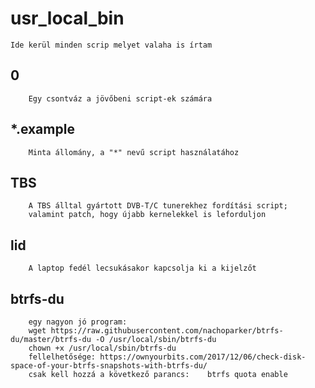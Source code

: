 # usr_local_bin

    Ide kerül minden scrip melyet valaha is írtam

##	0
	    Egy csontváz a jövőbeni script-ek számára

##	*.example
	    Minta állomány, a "*" nevű script használatához

##	TBS
	    A TBS álltal gyártott DVB-T/C tunerekhez fordítási script; 
	    valamint patch, hogy újabb kernelekkel is leforduljon

##	lid
	    A laptop fedél lecsukásakor kapcsolja ki a kijelzőt




##	btrfs-du
	    egy nagyon jó program:
		wget https://raw.githubusercontent.com/nachoparker/btrfs-du/master/btrfs-du -O /usr/local/sbin/btrfs-du
		chown +x /usr/local/sbin/btrfs-du
		fellelhetősége: https://ownyourbits.com/2017/12/06/check-disk-space-of-your-btrfs-snapshots-with-btrfs-du/
		csak kell hozzá a következő parancs:	btrfs quota enable
